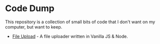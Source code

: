 # Code Dump

This repository is a collection of small bits of code that I don't want on my computer, but want to keep.

- [File Upload]('https://github.com/mullim/code-dump/tree/main/file-upload) - A file uploader written in Vanilla JS & Node.